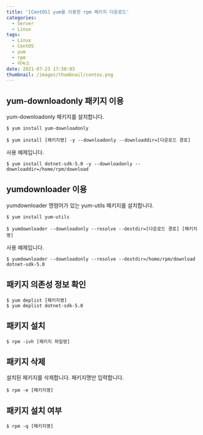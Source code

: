 ```yaml
---
title: '[CentOS] yum을 이용한 rpm 패키지 다운로드'
categories:
  - Server
  - Linux
tags:
  - Linux
  - CentOS
  - yum
  - rpm
  - 리눅스
date: 2021-07-23 17:50:03
thumbnail: /images/thumbnail/centos.png
---
```


## yum-downloadonly 패키지 이용

yum-downloadonly 패키지를 설치합니다.

```shell
$ yum install yum-downloadonly
```

```shell
$ yum install [패키지명] -y --downloadonly --downloaddir=[다운로드 경로]
```

사용 예제입니다.

```shell
$ yum install dotnet-sdk-5.0 -y --downloadonly --downloaddir=/home/rpm/download
```

## yumdownloader 이용

yumdownloader 명령어가 있는 yum-utils 패키지를 설치합니다.

```shell
$ yum install yum-utils
```

```shell
$ yumdownloader --downloadonly --resolve --destdir=[다운로드 경로] [패키지명]
```

사용 예제입니다.

```shell
$ yumdownloader --downloadonly --resolve --destdir=/home/rpm/download dotnet-sdk-5.0
```

## 패키지 의존성 정보 확인

```shell
$ yum deplist [패키지명]
$ yum deplist dotnet-sdk-5.0
```

## 패키지 설치

```shell
$ rpm -ivh [패키지 파일명]
```

## 패키지 삭제

설치된 패키지를 삭제합니다. 패키지명만 입력합니다.

```shell
$ rpm -e [패키지명]
```

## 패키지 설치 여부

```shell
$ rpm -q [패키지명]
```
